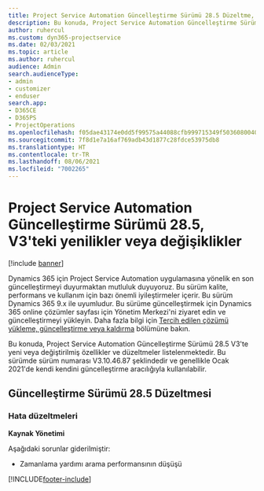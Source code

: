 ```yaml
---
title: Project Service Automation Güncelleştirme Sürümü 28.5 Düzeltme, V3'teki yenilikler veya değişiklikler
description: Bu konuda, Project Service Automation Güncelleştirme Sürümü 28.5 Düzeltme, V3'te yeni veya değiştirilmiş özellikler ve düzeltmeler listelenmektedir.
author: ruhercul
ms.custom: dyn365-projectservice
ms.date: 02/03/2021
ms.topic: article
ms.author: ruhercul
audience: Admin
search.audienceType:
- admin
- customizer
- enduser
search.app:
- D365CE
- D365PS
- ProjectOperations
ms.openlocfilehash: f05dae43174e0dd5f99575a44088cfb999715349f503608004037e616da3b4de
ms.sourcegitcommit: 7f8d1e7a16af769adb43d1877c28fdce53975db8
ms.translationtype: HT
ms.contentlocale: tr-TR
ms.lasthandoff: 08/06/2021
ms.locfileid: "7002265"
---
```

# <a name="whats-new-or-changed-in-project-service-automation-update-release-285-v3"></a>Project Service Automation Güncelleştirme Sürümü 28.5, V3'teki yenilikler veya değişiklikler

[!include [banner](../includes/psa-now-project-operations.md)]

Dynamics 365 için Project Service Automation uygulamasına yönelik en son güncelleştirmeyi duyurmaktan mutluluk duyuyoruz. Bu sürüm kalite, performans ve kullanım için bazı önemli iyileştirmeler içerir. Bu sürüm Dynamics 365 9.x ile uyumludur. Bu sürüme güncelleştirmek için Dynamics 365 online çözümler sayfası için Yönetim Merkezi'ni ziyaret edin ve güncelleştirmeyi yükleyin. Daha fazla bilgi için [Tercih edilen çözümü yükleme, güncelleştirme veya kaldırma](/power-platform/admin/install-remove-preferred-solution) bölümüne bakın.

Bu konuda, Project Service Automation Güncelleştirme Sürümü 28.5 V3'te yeni veya değiştirilmiş özellikler ve düzeltmeler listelenmektedir. Bu sürümde sürüm numarası V3.10.46.87 şeklindedir ve genellikle Ocak 2021'de kendi kendini güncelleştirme aracılığıyla kullanılabilir.

## <a name="update-release-285-hotfix"></a>Güncelleştirme Sürümü 28.5 Düzeltmesi

### <a name="bug-fixes"></a>Hata düzeltmeleri

**Kaynak Yönetimi**

Aşağıdaki sorunlar giderilmiştir:

- Zamanlama yardımı arama performansının düşüşü



[!INCLUDE[footer-include](../includes/footer-banner.md)]